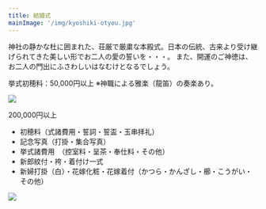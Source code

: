 ```yaml
---
title: 結婚式
mainImage: '/img/kyoshiki-otyou.jpg'
---
```



神社の静かな杜に囲まれた、荘厳で厳粛な本殿式。日本の伝統、古来より受け継げられてきた美しい形でお二人の愛の誓いを・・・。
また、開運のご神徳は、お二人の門出にふさわしいはなむけとなるでしょう。

挙式初穂料：50,000円以上 ※神職による雅楽（龍笛）の奏楽あり。

![](/img/kyoshiki-kotobuki-course.png)

200,000円以上

- 初穂料（式諸費用・誓詞・誓盃・玉串拝礼）
- 記念写真（打掛・集合写真）
- 挙式諸費用　（控室料・呈茶・奉仕料・その他）
- 新郎紋付・袴・着付け一式
- 新婦打掛（白）・花嫁化粧・花嫁着付（かつら・かんざし・櫛・こうがい・その他）

![](/img/kyoshiki-sakazuki.jpg)
